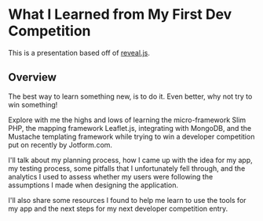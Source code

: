 # What I Learned from My First Dev Competition

This is a presentation based off of [reveal.js](https://github.com/hakimel/reveal.js).

## Overview

The best way to learn something new, is to do it. Even better, why not try to win something!

Explore with me the highs and lows of learning the micro-framework Slim PHP, the mapping framework Leaflet.js, integrating with MongoDB, and the Mustache templating framework while trying to win a developer competition put on recently by Jotform.com.

I'll talk about my planning process, how I came up with the idea for my app, my testing process, some pitfalls that I unfortunately fell through, and the analytics I used to assess whether my users were following the assumptions I made when designing the application.

I'll also share some resources I found to help me learn to use the tools for my app and the next steps for my next developer competition entry.

